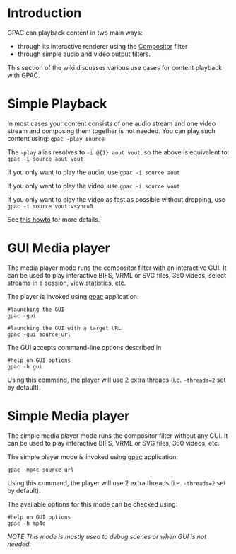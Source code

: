 # Introduction
GPAC can playback content in two main ways:

- through its interactive renderer using the [Compositor](compositor) filter
- through simple audio and video output filters.

This section of the wiki discusses various use cases for content playback with GPAC.

# Simple Playback

In most cases your content consists of one audio stream and one video stream and composing them together is not needed.
You can play such content using:
```gpac -play source```

The `-play` alias resolves to `-i @{1} aout vout`, so the above is equivalent to:
```gpac -i source aout vout```

If you only want to play the audio, use
```gpac -i source aout```

If you only want to play the video, use
```gpac -i source vout```

If you only want to play the video as fast as possible without dropping, use
```gpac -i source vout:vsync=0```


See [this howto](filters-playback) for more details.

# GUI Media player

The media player mode runs the compositor filter with an interactive GUI. It can be used to play interactive BIFS, VRML or SVG files, 360 videos, select streams in a session, view statistics, etc.

The player is invoked using [gpac](gpac_general) application:

```
#launching the GUI
gpac -gui

#launching the GUI with a target URL
gpac -gui source_url

```

The GUI accepts command-line options described in 
```
#help on GUI options
gpac -h gui
```

Using this command, the player will use 2 extra threads (i.e. `-threads=2` set by default). 

# Simple Media player

The simple media player mode runs the compositor filter without any GUI. It can be used to play interactive BIFS, VRML or SVG files, 360 videos, etc.

The simple player mode is invoked using [gpac](gpac_general) application:

```gpac -mp4c source_url```

Using this command, the player will use 2 extra threads (i.e. `-threads=2` set by default). 

The available options for this mode can be checked using:

```
#help on GUI options
gpac -h mp4c
```

_NOTE This mode is mostly used to debug scenes or when GUI is not needed._

 
